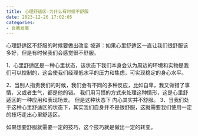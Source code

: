 ```yaml
---
title: 心理舒适区-为什么有时候不舒服
date: 2023-12-26 17:02:05
categories:
- 自我发展
---
```

心理舒适区不舒服的时候要做出改变
坡道：如果心里舒适区一直让我们很舒服该多好，但是有时候我们会感觉很不舒服。

1、心里舒适区是一种心里状态，该状态下我们本身会认为周边的环境和实物是我们可以控制的，这会使我们经理低水平的压力和焦虑，可实现稳定的身心水平。
<!--more-->
2、当别人指责我们的时候，我们会有不同的多种反应，比如自卑，我又做错了事情，又或者生气，都是他的错。
我们用习惯的方式来处理这种情形，这是心里舒适区的一种应用和表现场景。
但是这种状态下 内心其实并不舒服。
3、当我们处于这种心里舒适区的状态下，其实我们自身并不是很舒服，这就需要我们使用一定的技巧走出心里舒适区。

如果想要舒服就需要一定的技巧，这个技巧就是做出一定的转变。
